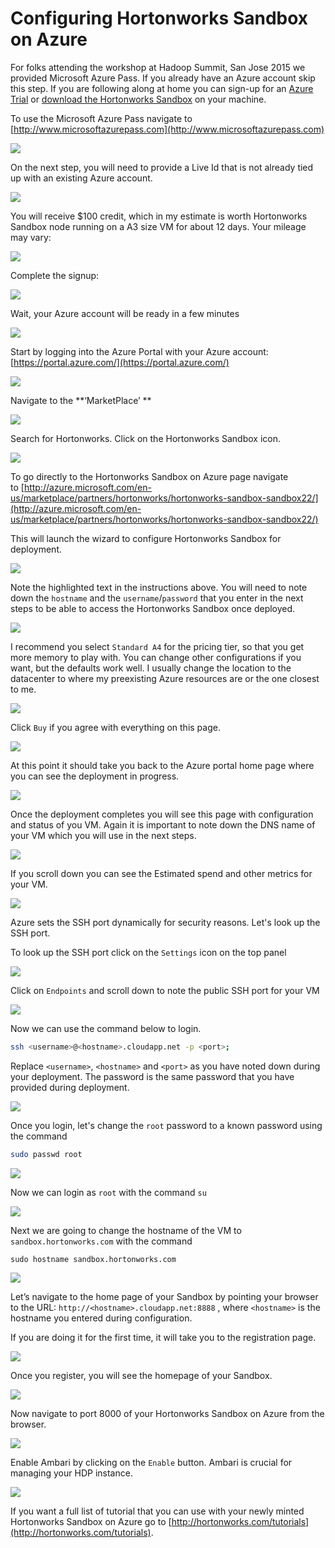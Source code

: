 # Configuring Hortonworks Sandbox on Azure

For folks attending the workshop at Hadoop Summit, San Jose 2015 we provided Microsoft Azure Pass. If you already have an Azure account skip this step. If you are following along at home you can sign-up for an [Azure Trial](http://azure.microsoft.com/en-us/pricing/free-trial/) or [download the Hortonworks Sandbox](http://hortonworks.com/sandbox) on your machine.

To use the Microsoft Azure Pass navigate to [http://www.microsoftazurepass.com](http://www.microsoftazurepass.com)

![](https://www.dropbox.com/s/o5x4rbcgbybmqfo/Screenshot%202015-06-04%2019.42.35.png?dl=1)

On the next step, you will need to provide a Live Id that is not already tied up with an existing Azure account.

![](https://www.dropbox.com/s/rcwmsioszdms1c6/Screenshot%202015-06-04%2019.42.46.png?dl=1)

You will receive $100 credit, which in my estimate is worth Hortonworks Sandbox node running on a A3 size VM for about 12 days. Your mileage may vary:

![](https://www.dropbox.com/s/vkl3mgn2prukcmt/Screenshot%202015-06-04%2019.43.15.png?dl=1)

Complete the signup:

![](https://www.dropbox.com/s/iruyqizq1q4b9qd/Screenshot%202015-06-04%2019.45.41.png?dl=1)

Wait, your Azure account will be ready in a few minutes

![](https://www.dropbox.com/s/hpunlstu4b1yvjw/Screenshot%202015-06-04%2019.47.16.png?dl=1)

Start by logging into the Azure Portal with your Azure account:[https://portal.azure.com/](https://portal.azure.com/)

![](http://hortonassets.s3.amazonaws.com/tutorial/azure-sandbox/01.png)  


Navigate to the **‘MarketPlace’ ** 

![](http://hortonassets.s3.amazonaws.com/tutorial/azure-sandbox/04.jpeg)  


Search for Hortonworks. Click on the Hortonworks Sandbox icon.

![](http://hortonassets.s3.amazonaws.com/tutorial/azure-sandbox/08.png)  


To go directly to the Hortonworks Sandbox on Azure page navigate to [http://azure.microsoft.com/en-us/marketplace/partners/hortonworks/hortonworks-sandbox-sandbox22/](http://azure.microsoft.com/en-us/marketplace/partners/hortonworks/hortonworks-sandbox-sandbox22/)

This will launch the wizard to configure Hortonworks Sandbox for deployment.

![](http://hortonassets.s3.amazonaws.com/tutorial/azure-sandbox/10.png)  


Note the highlighted text in the instructions above. You will need to note down the `hostname` and the `username`/`password` that you enter in the next steps to be able to access the Hortonworks Sandbox once deployed.

![](https://www.dropbox.com/s/0umj26zoaa68h86/Screenshot%202015-06-04%2019.53.55.png?dl=1)  


I recommend you select `Standard A4` for the pricing tier, so that you get more memory to play with. You can change other configurations if you want, but the defaults work well. I usually change the location to the datacenter to where my preexisting Azure resources are or the one closest to me.

![](http://hortonassets.s3.amazonaws.com/tutorial/azure-sandbox/14.png)  


Click `Buy` if you agree with everything on this page.

![](http://hortonassets.s3.amazonaws.com/tutorial/azure-sandbox/16.png)  


At this point it should take you back to the Azure portal home page where you can see the deployment in progress.

![](https://www.dropbox.com/s/pjqok0bppc6i3hl/Screenshot%202015-06-04%2019.55.54.png?dl=1)  


Once the deployment completes you will see this page with configuration and status of you VM. Again it is important to note down the DNS name of your VM which you will use in the next steps.

![](https://www.dropbox.com/s/9z9jsjqdmklq6gi/Screenshot%202015-06-04%2020.00.03.png?dl=1)  


If you scroll down you can see the Estimated spend and other metrics for your VM.

![](http://hortonassets.s3.amazonaws.com/tutorial/azure-sandbox/22.png)  

Azure sets the SSH port dynamically for security reasons. Let's look up the SSH port.

To look up the SSH port click on the `Settings` icon on the top panel

![](https://www.dropbox.com/s/wr8e07l3vssyb49/Screenshot%202015-06-04%2020.01.49.png?dl=1)

Click on `Endpoints` and scroll down to note the public SSH port for your VM

![](https://www.dropbox.com/s/cfwk3qykqjx2ihr/Screenshot%202015-06-04%2020.02.25.png?dl=1)

Now we can use the command below to login.

```bash
ssh <username>@<hostname>.cloudapp.net -p <port>;
```

Replace `<username>`, `<hostname>` and `<port>` as you have noted down during your deployment. The password is the same password that you have provided during deployment.

![](https://www.dropbox.com/s/w49sxetruslq065/Screenshot%202015-06-04%2020.14.20.png?dl=1)

Once you login, let's change the `root` password to a known password using the command

```bash
sudo passwd root
```

![](https://www.dropbox.com/s/flioznhrl97ik35/Screenshot%202015-06-07%2015.43.44.png?dl=1)

Now we can login as `root` with the command `su`

![](https://www.dropbox.com/s/e1euvrfwau5v9u4/Screenshot%202015-06-07%2015.48.04.png?dl=1)

Next we are going to change the hostname of the VM to `sandbox.hortonworks.com` with the command

```
sudo hostname sandbox.hortonworks.com
```

![](https://www.dropbox.com/s/p01exun3ww9v75e/Screenshot%202015-06-07%2020.21.21.png?dl=1)

Let’s navigate to the home page of your Sandbox by pointing your browser to the URL: `http://<hostname>.cloudapp.net:8888` , where `<hostname>` is the hostname you entered during configuration.

If you are doing it for the first time, it will take you to the registration page.

![](http://hortonassets.s3.amazonaws.com/tutorial/azure-sandbox/24.png)  


Once you register, you will see the homepage of your Sandbox.

![](http://hortonassets.s3.amazonaws.com/tutorial/azure-sandbox/26.png)  

Now navigate to port 8000 of your Hortonworks Sandbox on Azure from the browser.

![](http://hortonassets.s3.amazonaws.com/tutorial/azure-sandbox/28.png)  


Enable Ambari by clicking on the `Enable` button. Ambari is crucial for managing your HDP instance.

![](http://hortonassets.s3.amazonaws.com/tutorial/azure-sandbox/30.png)

If you want a full list of tutorial that you can use with your newly minted Hortonworks Sandbox on Azure go to [http://hortonworks.com/tutorials](http://hortonworks.com/tutorials).
